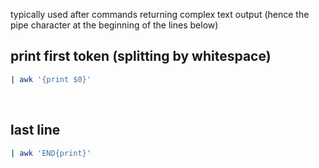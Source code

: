 
typically used after commands returning complex text output (hence the pipe character at the beginning of the lines below)

## print first token (splitting by whitespace)
```bash
| awk '{print $0}'
```


&nbsp;
## last line
```bash
| awk 'END{print}'
```